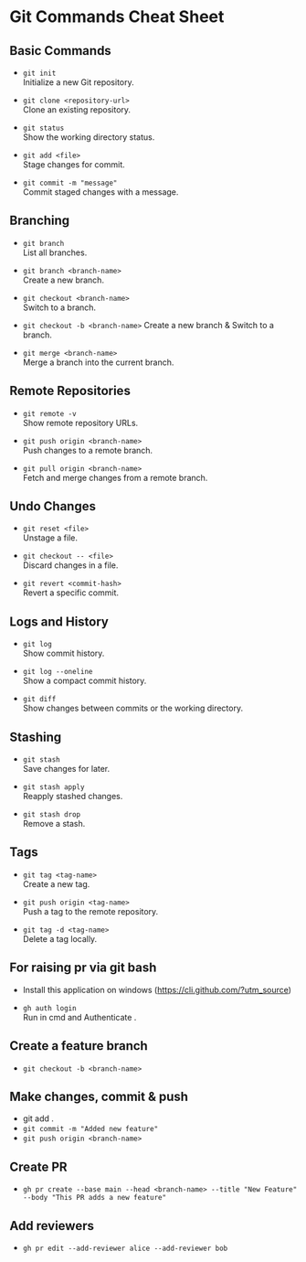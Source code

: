 # Git Commands Cheat Sheet

## Basic Commands
- `git init`  
    Initialize a new Git repository.

- `git clone <repository-url>`  
    Clone an existing repository.

- `git status`  
    Show the working directory status.

- `git add <file>`  
    Stage changes for commit.

- `git commit -m "message"`  
    Commit staged changes with a message.

## Branching
- `git branch`  
    List all branches.

- `git branch <branch-name>`  
    Create a new branch.

- `git checkout <branch-name>`  
    Switch to a branch.

- `git checkout -b <branch-name>` 
    Create a new branch & Switch to a branch.

- `git merge <branch-name>`  
    Merge a branch into the current branch.

## Remote Repositories
- `git remote -v`  
    Show remote repository URLs.

- `git push origin <branch-name>`  
    Push changes to a remote branch.

- `git pull origin <branch-name>`  
    Fetch and merge changes from a remote branch.

## Undo Changes
- `git reset <file>`  
    Unstage a file.

- `git checkout -- <file>`  
    Discard changes in a file.

- `git revert <commit-hash>`  
    Revert a specific commit.

## Logs and History
- `git log`  
    Show commit history.

- `git log --oneline`  
    Show a compact commit history.

- `git diff`  
    Show changes between commits or the working directory.

## Stashing
- `git stash`  
    Save changes for later.

- `git stash apply`  
    Reapply stashed changes.

- `git stash drop`  
    Remove a stash.

## Tags
- `git tag <tag-name>`  
    Create a new tag.

- `git push origin <tag-name>`  
    Push a tag to the remote repository.

- `git tag -d <tag-name>`  
    Delete a tag locally.

## For raising pr via git bash
- Install this application on windows (https://cli.github.com/?utm_source)

- `gh auth login`  
    Run in cmd and Authenticate .


## Create a feature branch
- `git checkout -b <branch-name>`

## Make changes, commit & push
- git add .
- ``git commit -m "Added new feature"``
- `git push origin <branch-name>`

## Create PR
- ``gh pr create --base main --head <branch-name> --title "New Feature" --body "This PR adds a new feature"``

## Add reviewers
- ``gh pr edit --add-reviewer alice --add-reviewer bob``

